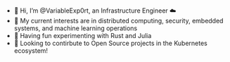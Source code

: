 - 👋 Hi, I’m @VariableExp0rt, an Infrastructure Engineer ☁️
- 👀 My current interests are in distributed computing, security, embedded systems, and machine learning operations
- 🌱 Having fun experimenting with Rust and Julia
- 💞️ Looking to contirbute to Open Source projects in the Kubernetes ecosystem!

<!---
VariableExp0rt/VariableExp0rt is a ✨ special ✨ repository because its `README.md` (this file) appears on your GitHub profile.
You can click the Preview link to take a look at your changes.
--->
